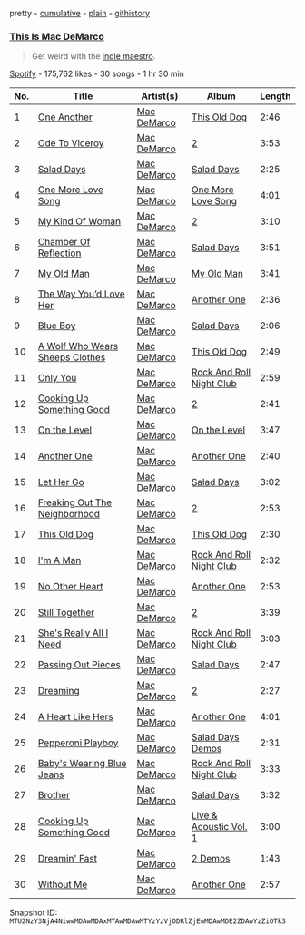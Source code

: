pretty - [cumulative](/playlists/cumulative/37i9dQZF1DXe8E8oqpmTDI.md) - [plain](/playlists/plain/37i9dQZF1DXe8E8oqpmTDI) - [githistory](https://github.githistory.xyz/mackorone/spotify-playlist-archive/blob/main/playlists/plain/37i9dQZF1DXe8E8oqpmTDI)

### [This Is Mac DeMarco](https://open.spotify.com/playlist/37i9dQZF1DXe8E8oqpmTDI)

> Get weird with the <a href="spotify:artist:3Sz7ZnJQBIHsXLUSo0OQtM">indie maestro</a>.

[Spotify](https://open.spotify.com/user/spotify) - 175,762 likes - 30 songs - 1 hr 30 min

| No. | Title | Artist(s) | Album | Length |
|---|---|---|---|---|
| 1 | [One Another](https://open.spotify.com/track/7DhkhPPRsRtmjoVzTzGLJQ) | [Mac DeMarco](https://open.spotify.com/artist/3Sz7ZnJQBIHsXLUSo0OQtM) | [This Old Dog](https://open.spotify.com/album/7nUB5er2UpBMraUXK2wWRj) | 2:46 |
| 2 | [Ode To Viceroy](https://open.spotify.com/track/7JIV9UYKpti5xWgq6lfNNJ) | [Mac DeMarco](https://open.spotify.com/artist/3Sz7ZnJQBIHsXLUSo0OQtM) | [2](https://open.spotify.com/album/0Skv3s5A99n7dstiJOs0aA) | 3:53 |
| 3 | [Salad Days](https://open.spotify.com/track/2QilECqmzYBoI6yS5D8ftS) | [Mac DeMarco](https://open.spotify.com/artist/3Sz7ZnJQBIHsXLUSo0OQtM) | [Salad Days](https://open.spotify.com/album/7xPhDaYZ2ejV04aNtdBdvj) | 2:25 |
| 4 | [One More Love Song](https://open.spotify.com/track/0JxhUUZPG5g1fXFVFLtV2x) | [Mac DeMarco](https://open.spotify.com/artist/3Sz7ZnJQBIHsXLUSo0OQtM) | [One More Love Song](https://open.spotify.com/album/6VAohbWPg1er1Cvs0TVFzv) | 4:01 |
| 5 | [My Kind Of Woman](https://open.spotify.com/track/4tXzPOr4UaBoA7k7pnpJI1) | [Mac DeMarco](https://open.spotify.com/artist/3Sz7ZnJQBIHsXLUSo0OQtM) | [2](https://open.spotify.com/album/0Skv3s5A99n7dstiJOs0aA) | 3:10 |
| 6 | [Chamber Of Reflection](https://open.spotify.com/track/5oeOWXjH8NZFOWP0SpSXqV) | [Mac DeMarco](https://open.spotify.com/artist/3Sz7ZnJQBIHsXLUSo0OQtM) | [Salad Days](https://open.spotify.com/album/7xPhDaYZ2ejV04aNtdBdvj) | 3:51 |
| 7 | [My Old Man](https://open.spotify.com/track/2bbWBkiq2vH4Y7pjE0qYcW) | [Mac DeMarco](https://open.spotify.com/artist/3Sz7ZnJQBIHsXLUSo0OQtM) | [My Old Man](https://open.spotify.com/album/0AE1SLDT85k4c61rxvmaYv) | 3:41 |
| 8 | [The Way You’d Love Her](https://open.spotify.com/track/4suro37tLa677NBVKNPVHN) | [Mac DeMarco](https://open.spotify.com/artist/3Sz7ZnJQBIHsXLUSo0OQtM) | [Another One](https://open.spotify.com/album/73A5i6uEMBa2qpGDKdZu3u) | 2:36 |
| 9 | [Blue Boy](https://open.spotify.com/track/6EcWBNVhDlGn8AiSpkUg6T) | [Mac DeMarco](https://open.spotify.com/artist/3Sz7ZnJQBIHsXLUSo0OQtM) | [Salad Days](https://open.spotify.com/album/7xPhDaYZ2ejV04aNtdBdvj) | 2:06 |
| 10 | [A Wolf Who Wears Sheeps Clothes](https://open.spotify.com/track/3zqiLyHdXfqh4QcLlmJsyF) | [Mac DeMarco](https://open.spotify.com/artist/3Sz7ZnJQBIHsXLUSo0OQtM) | [This Old Dog](https://open.spotify.com/album/7nUB5er2UpBMraUXK2wWRj) | 2:49 |
| 11 | [Only You](https://open.spotify.com/track/58USuWas5pMj9Zf23J0fWh) | [Mac DeMarco](https://open.spotify.com/artist/3Sz7ZnJQBIHsXLUSo0OQtM) | [Rock And Roll Night Club](https://open.spotify.com/album/1ogfnXsQc3mf2BQAL9e9iJ) | 2:59 |
| 12 | [Cooking Up Something Good](https://open.spotify.com/track/0sXE78JmUFQCZNl4TQHjjp) | [Mac DeMarco](https://open.spotify.com/artist/3Sz7ZnJQBIHsXLUSo0OQtM) | [2](https://open.spotify.com/album/0Skv3s5A99n7dstiJOs0aA) | 2:41 |
| 13 | [On the Level](https://open.spotify.com/track/3cvO1FOmixOrmKXpotwnd6) | [Mac DeMarco](https://open.spotify.com/artist/3Sz7ZnJQBIHsXLUSo0OQtM) | [On the Level](https://open.spotify.com/album/5HD5DlLKIAX8qIydslAoaJ) | 3:47 |
| 14 | [Another One](https://open.spotify.com/track/1ZnIS5sO40hECBKRH8tK7D) | [Mac DeMarco](https://open.spotify.com/artist/3Sz7ZnJQBIHsXLUSo0OQtM) | [Another One](https://open.spotify.com/album/73A5i6uEMBa2qpGDKdZu3u) | 2:40 |
| 15 | [Let Her Go](https://open.spotify.com/track/1oryhqQ4hxJzT5TfKGQTCc) | [Mac DeMarco](https://open.spotify.com/artist/3Sz7ZnJQBIHsXLUSo0OQtM) | [Salad Days](https://open.spotify.com/album/7xPhDaYZ2ejV04aNtdBdvj) | 3:02 |
| 16 | [Freaking Out The Neighborhood](https://open.spotify.com/track/0MgOsVty0YR1kas7x16yoS) | [Mac DeMarco](https://open.spotify.com/artist/3Sz7ZnJQBIHsXLUSo0OQtM) | [2](https://open.spotify.com/album/0Skv3s5A99n7dstiJOs0aA) | 2:53 |
| 17 | [This Old Dog](https://open.spotify.com/track/4ODnIulzNb3hDJkKMoxt5d) | [Mac DeMarco](https://open.spotify.com/artist/3Sz7ZnJQBIHsXLUSo0OQtM) | [This Old Dog](https://open.spotify.com/album/3tVLDZNxRvwpwroJ8l1paX) | 2:30 |
| 18 | [I'm A Man](https://open.spotify.com/track/4DHfmpIY4JkEOCeA7mGCD3) | [Mac DeMarco](https://open.spotify.com/artist/3Sz7ZnJQBIHsXLUSo0OQtM) | [Rock And Roll Night Club](https://open.spotify.com/album/1ogfnXsQc3mf2BQAL9e9iJ) | 2:32 |
| 19 | [No Other Heart](https://open.spotify.com/track/0MBsq3AT6XATaik8obVPiH) | [Mac DeMarco](https://open.spotify.com/artist/3Sz7ZnJQBIHsXLUSo0OQtM) | [Another One](https://open.spotify.com/album/73A5i6uEMBa2qpGDKdZu3u) | 2:53 |
| 20 | [Still Together](https://open.spotify.com/track/5bVFRVVFtgQEVALsHYw5BT) | [Mac DeMarco](https://open.spotify.com/artist/3Sz7ZnJQBIHsXLUSo0OQtM) | [2](https://open.spotify.com/album/0Skv3s5A99n7dstiJOs0aA) | 3:39 |
| 21 | [She's Really All I Need](https://open.spotify.com/track/0NR4b0cVc5wpE82IqPzZjY) | [Mac DeMarco](https://open.spotify.com/artist/3Sz7ZnJQBIHsXLUSo0OQtM) | [Rock And Roll Night Club](https://open.spotify.com/album/1ogfnXsQc3mf2BQAL9e9iJ) | 3:03 |
| 22 | [Passing Out Pieces](https://open.spotify.com/track/7m0HWMjdCYc2EodpKN4gaf) | [Mac DeMarco](https://open.spotify.com/artist/3Sz7ZnJQBIHsXLUSo0OQtM) | [Salad Days](https://open.spotify.com/album/7xPhDaYZ2ejV04aNtdBdvj) | 2:47 |
| 23 | [Dreaming](https://open.spotify.com/track/31uL8Gach0QQjK1QwsrYvl) | [Mac DeMarco](https://open.spotify.com/artist/3Sz7ZnJQBIHsXLUSo0OQtM) | [2](https://open.spotify.com/album/0Skv3s5A99n7dstiJOs0aA) | 2:27 |
| 24 | [A Heart Like Hers](https://open.spotify.com/track/07qJ1H9vQMFOS35cv2mntD) | [Mac DeMarco](https://open.spotify.com/artist/3Sz7ZnJQBIHsXLUSo0OQtM) | [Another One](https://open.spotify.com/album/73A5i6uEMBa2qpGDKdZu3u) | 4:01 |
| 25 | [Pepperoni Playboy](https://open.spotify.com/track/4bFziYuKjm3kP6CbDTdhwU) | [Mac DeMarco](https://open.spotify.com/artist/3Sz7ZnJQBIHsXLUSo0OQtM) | [Salad Days Demos](https://open.spotify.com/album/5qdwv0MeZHRcoSWGEpTLJ3) | 2:31 |
| 26 | [Baby's Wearing Blue Jeans](https://open.spotify.com/track/2PHZZejCfMmhmVXxM2OhKR) | [Mac DeMarco](https://open.spotify.com/artist/3Sz7ZnJQBIHsXLUSo0OQtM) | [Rock And Roll Night Club](https://open.spotify.com/album/1ogfnXsQc3mf2BQAL9e9iJ) | 3:33 |
| 27 | [Brother](https://open.spotify.com/track/61bmo5vBtLghd3WYHZQGrY) | [Mac DeMarco](https://open.spotify.com/artist/3Sz7ZnJQBIHsXLUSo0OQtM) | [Salad Days](https://open.spotify.com/album/7xPhDaYZ2ejV04aNtdBdvj) | 3:32 |
| 28 | [Cooking Up Something Good](https://open.spotify.com/track/4jXyX02SNH9Oprbr3tpvVu) | [Mac DeMarco](https://open.spotify.com/artist/3Sz7ZnJQBIHsXLUSo0OQtM) | [Live & Acoustic Vol\. 1](https://open.spotify.com/album/7ctcBnbWOHBHNkDsWpceif) | 3:00 |
| 29 | [Dreamin' Fast](https://open.spotify.com/track/6avSsDAt7hVTDLeqCBfXH5) | [Mac DeMarco](https://open.spotify.com/artist/3Sz7ZnJQBIHsXLUSo0OQtM) | [2 Demos](https://open.spotify.com/album/0uORJJ9IgCGASl7FhP9OyQ) | 1:43 |
| 30 | [Without Me](https://open.spotify.com/track/7kpafSrf0xBPFSyR1AziSO) | [Mac DeMarco](https://open.spotify.com/artist/3Sz7ZnJQBIHsXLUSo0OQtM) | [Another One](https://open.spotify.com/album/73A5i6uEMBa2qpGDKdZu3u) | 2:57 |

Snapshot ID: `MTU2NzY3NjA4NiwwMDAwMDAxMTAwMDAwMTYzYzVjODRlZjEwMDAwMDE2ZDAwYzZiOTk3`